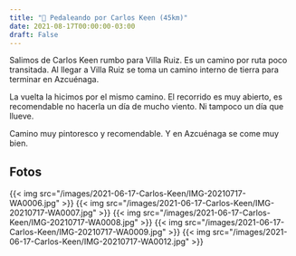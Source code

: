 ```yaml
---
title: "🚴 Pedaleando por Carlos Keen (45km)"
date: 2021-08-17T00:00:00-03:00
draft: False
---
```


Salimos de Carlos Keen rumbo para Villa Ruiz. Es un camino por ruta poco transitada. Al llegar a Villa Ruiz se toma un camino interno de tierra para terminar en Azcuénaga. 

La vuelta la hicimos por el mismo camino. El recorrido es muy abierto, es recomendable no hacerla un día de mucho viento. Ni tampoco un día que llueve.

Camino muy pintoresco y recomendable. Y en Azcuénaga se come muy bien.


## Fotos

{{< img src="/images/2021-06-17-Carlos-Keen/IMG-20210717-WA0006.jpg" >}}
{{< img src="/images/2021-06-17-Carlos-Keen/IMG-20210717-WA0007.jpg" >}}
{{< img src="/images/2021-06-17-Carlos-Keen/IMG-20210717-WA0008.jpg" >}}
{{< img src="/images/2021-06-17-Carlos-Keen/IMG-20210717-WA0009.jpg" >}}
{{< img src="/images/2021-06-17-Carlos-Keen/IMG-20210717-WA0012.jpg" >}}



